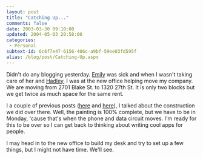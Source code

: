 ```yaml
---
layout: post
title: "Catching Up..."
comments: false
date: 2003-03-30 09:10:00
updated: 2004-05-03 20:58:00
categories:
 - Personal
subtext-id: 6c6f7e47-6156-406c-a9bf-59ee03fd595f
alias: /blog/post/Catching-Up.aspx
---
```



Didn't do any blogging yesterday. [Emily](http://www.provost.org/emily-provost.asp) was sick and when I wasn't taking care of her and [Hadley](http://www.provost.org/the-kid.asp), I was at the new office helping move my company. We are moving from 2701 Blake St. to 1320 27th St. It is only two blocks but we get twice as much space for the same rent.

I a couple of previous posts ([here](http://www.peterprovost.org/2003/03/15.html#a112) and [here](http://www.peterprovost.org/2003/03/22.html#a154)), I talked about the construction we did over there. Well, the painting is 100% complete, but we have to be in Monday, 'cause that's when the phone and data circuit moves. I'm ready for this to be over so I can get back to thinking about writing cool apps for people.

I may head in to the new office to build my desk and try to set up a few things, but I might not have time. We'll see.
